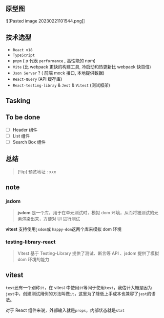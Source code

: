 
## 原型图

![[Pasted image 20230221101544.png]]

## 技术选型

- `React v18` 
- `TypeScript` 
- `pnpm` ( p 代表 `performance` , 高性能的 npm)
- `Vite` (比 webpack 更快的构建工具, 冷启动和热更新比 webpack 快百倍)
- `Json Server` ? ( 前端 mock 接口, 本地提供数据)
- `React-Query` (API 缓存库)
- `React-testing-libray` & `Jest` & `Vitest`  (测试框架)

## Tasking






## To be done

- [ ] Header 组件
- [ ] List 组件 
- [ ] Search Box 组件

## 总结

>[!tip] 预览地址 :  xxx





## note

### jsdom

> **jsdom** 是一个库，用于在单元测试时，模拟 dom 环境，从而将被测试的元素渲染出来，方便对 UI 进行测试

**vitest** 支持使用`jsdom`或 `happy-dom`这两个库来模拟 dom 环境


### testing-library-react

> Vitest 基于 Testing-Library 提供了测试、断言等 API 、jsdom 提供了模拟 dom 环境的能力


## vitest

`test`还有一个别称`it`，在 vitest 中使用`it`等同于使用`test`，我估计大概是因为`jest`中，创建测试用例的方法叫做`it`，这里为了降低上手成本也兼容了`jest`的语法。


对于 React 组件来说，外部输入就是`props`，内部状态就是`stat`